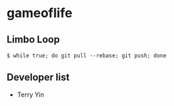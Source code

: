 # gameoflife

## Limbo Loop

    $ while true; do git pull --rebase; git push; done

## Developer list

- Terry Yin
